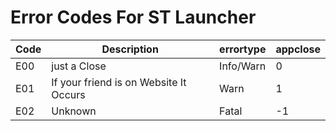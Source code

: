 # Error Codes For ST Launcher
|Code|Description|errortype|appclose|
|-|-|-|-|
|E00|just a Close|Info/Warn|0|
|E01|If your friend is on Website It Occurs|Warn|1|
|E02|Unknown|Fatal|-1|
